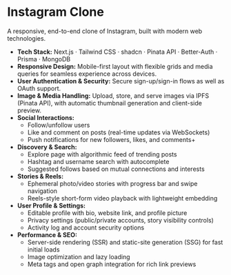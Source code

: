 # **Instagram Clone**
A responsive, end-to-end clone of Instagram, built with modern web technologies.

* **Tech Stack:** Next.js · Tailwind CSS · shadcn · Pinata API · Better-Auth · Prisma · MongoDB
* **Responsive Design:** Mobile-first layout with flexible grids and media queries for seamless experience across devices.
* **User Authentication & Security:** Secure sign-up/sign-in flows as well as OAuth support.
* **Image & Media Handling:** Upload, store, and serve images via IPFS (Pinata API), with automatic thumbnail generation and client-side preview.
* **Social Interactions:**
  * Follow/unfollow users
  * Like and comment on posts (real-time updates via WebSockets)
  * Push notifications for new followers, likes, and comments+
* **Discovery & Search:**
  * Explore page with algorithmic feed of trending posts
  * Hashtag and username search with autocomplete
  * Suggested follows based on mutual connections and interests
* **Stories & Reels:**
  * Ephemeral photo/video stories with progress bar and swipe navigation
  * Reels-style short-form video playback with lightweight embedding
* **User Profile & Settings:**
  * Editable profile with bio, website link, and profile picture
  * Privacy settings (public/private accounts, story visibility controls)
  * Activity log and account security options
* **Performance & SEO:**
  * Server-side rendering (SSR) and static-site generation (SSG) for fast initial loads
  * Image optimization and lazy loading
  * Meta tags and open graph integration for rich link previews
